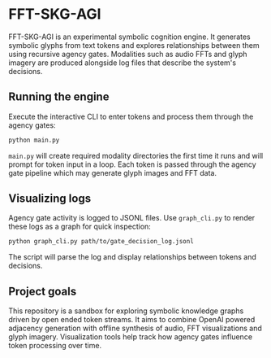 # FFT-SKG-AGI

FFT-SKG-AGI is an experimental symbolic cognition engine. It generates symbolic glyphs from text tokens and explores relationships between them using recursive agency gates. Modalities such as audio FFTs and glyph imagery are produced alongside log files that describe the system's decisions.

## Running the engine

Execute the interactive CLI to enter tokens and process them through the agency gates:

```bash
python main.py
```

`main.py` will create required modality directories the first time it runs and will prompt for token input in a loop. Each token is passed through the agency gate pipeline which may generate glyph images and FFT data.

## Visualizing logs

Agency gate activity is logged to JSONL files. Use `graph_cli.py` to render these logs as a graph for quick inspection:

```bash
python graph_cli.py path/to/gate_decision_log.jsonl
```

The script will parse the log and display relationships between tokens and decisions.

## Project goals

This repository is a sandbox for exploring symbolic knowledge graphs driven by open ended token streams. It aims to combine OpenAI powered adjacency generation with offline synthesis of audio, FFT visualizations and glyph imagery. Visualization tools help track how agency gates influence token processing over time.

